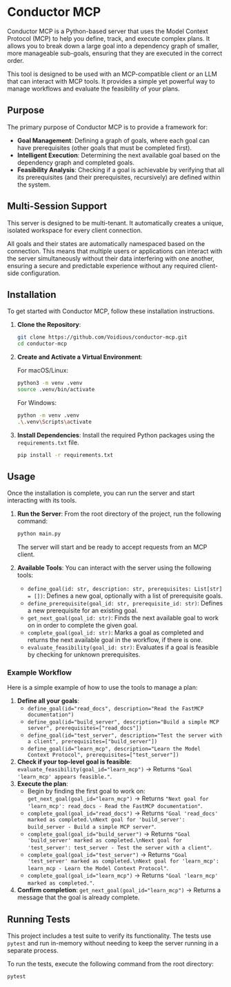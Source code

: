 # Conductor MCP

Conductor MCP is a Python-based server that uses the Model Context Protocol (MCP) to help you define, track, and execute complex plans. It allows you to break down a large goal into a dependency graph of smaller, more manageable sub-goals, ensuring that they are executed in the correct order.

This tool is designed to be used with an MCP-compatible client or an LLM that can interact with MCP tools. It provides a simple yet powerful way to manage workflows and evaluate the feasibility of your plans.

## Purpose

The primary purpose of Conductor MCP is to provide a framework for:

- **Goal Management**: Defining a graph of goals, where each goal can have prerequisites (other goals that must be completed first).
- **Intelligent Execution**: Determining the next available goal based on the dependency graph and completed goals.
- **Feasibility Analysis**: Checking if a goal is achievable by verifying that all its prerequisites (and their prerequisites, recursively) are defined within the system.

## Multi-Session Support

This server is designed to be multi-tenant. It automatically creates a unique, isolated workspace for every client connection.

All goals and their states are automatically namespaced based on the connection. This means that multiple users or applications can interact with the server simultaneously without their data interfering with one another, ensuring a secure and predictable experience without any required client-side configuration.

## Installation

To get started with Conductor MCP, follow these installation instructions.

1.  **Clone the Repository**:
    ```bash
    git clone https://github.com/Voidious/conductor-mcp.git
    cd conductor-mcp
    ```

2.  **Create and Activate a Virtual Environment**:

    For macOS/Linux:
    ```bash
    python3 -m venv .venv
    source .venv/bin/activate
    ```

    For Windows:
    ```bash
    python -m venv .venv
    .\.venv\Scripts\activate
    ```

3.  **Install Dependencies**:
    Install the required Python packages using the `requirements.txt` file.
    ```bash
    pip install -r requirements.txt
    ```

## Usage

Once the installation is complete, you can run the server and start interacting with its tools.

1.  **Run the Server**:
    From the root directory of the project, run the following command:
    ```bash
    python main.py
    ```
    The server will start and be ready to accept requests from an MCP client.

2.  **Available Tools**:
    You can interact with the server using the following tools:

    - `define_goal(id: str, description: str, prerequisites: List[str] = [])`: Defines a new goal, optionally with a list of prerequisite goals.
    - `define_prerequisite(goal_id: str, prerequisite_id: str)`: Defines a new prerequisite for an existing goal.
    - `get_next_goal(goal_id: str)`: Finds the next available goal to work on in order to complete the given goal.
    - `complete_goal(goal_id: str)`: Marks a goal as completed and returns the next available goal in the workflow, if there is one.
    - `evaluate_feasibility(goal_id: str)`: Evaluates if a goal is feasible by checking for unknown prerequisites.

### Example Workflow

Here is a simple example of how to use the tools to manage a plan:

1.  **Define all your goals**:
    - `define_goal(id="read_docs", description="Read the FastMCP documentation")`
    - `define_goal(id="build_server", description="Build a simple MCP server", prerequisites=["read_docs"])`
    - `define_goal(id="test_server", description="Test the server with a client", prerequisites=["build_server"])`
    - `define_goal(id="learn_mcp", description="Learn the Model Context Protocol", prerequisites=["test_server"])`
2.  **Check if your top-level goal is feasible**: `evaluate_feasibility(goal_id="learn_mcp")` -> Returns `"Goal 'learn_mcp' appears feasible."`.
3.  **Execute the plan**:
    - Begin by finding the first goal to work on: `get_next_goal(goal_id="learn_mcp")` -> Returns `"Next goal for 'learn_mcp': read_docs - Read the FastMCP documentation"`.
    - `complete_goal(goal_id="read_docs")` -> Returns `"Goal 'read_docs' marked as completed.\nNext goal for 'build_server': build_server - Build a simple MCP server"`.
    - `complete_goal(goal_id="build_server")` -> Returns `"Goal 'build_server' marked as completed.\nNext goal for 'test_server': test_server - Test the server with a client"`.
    - `complete_goal(goal_id="test_server")` -> Returns `"Goal 'test_server' marked as completed.\nNext goal for 'learn_mcp': learn_mcp - Learn the Model Context Protocol"`.
    - `complete_goal(goal_id="learn_mcp")` -> Returns `"Goal 'learn_mcp' marked as completed."`.
4.  **Confirm completion**: `get_next_goal(goal_id="learn_mcp")` -> Returns a message that the goal is already complete.

## Running Tests

This project includes a test suite to verify its functionality. The tests use `pytest` and run in-memory without needing to keep the server running in a separate process.

To run the tests, execute the following command from the root directory:

```bash
pytest
``` 

